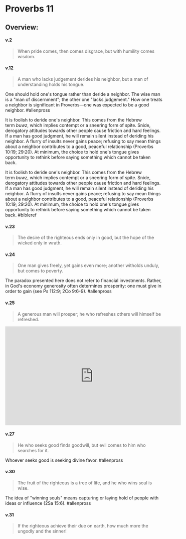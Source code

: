 # Proverbs 11

## Overview:


#### v.2
>When pride comes, then comes disgrace, but with humility comes wisdom.

#### v.12
>A man who lacks judgement derides his neighbor, but a man of understanding holds his tongue.

One should hold one's tongue rather than deride a neighbor. The wise man is a "man of discernment"; the other one "lacks judgement." How one treats a neighbor is significant in Proverbs—one was expected to be a good neighbor.
#allenpross 

It is foolish to deride one's neighbor. This comes from the Hebrew term _buwz_, which implies contempt or a sneering form of spite. Snide, derogatory attitudes towards other people cause friction and hard feelings. If a man has good judgment, he will remain silent instead of deriding his neighbor. A flurry of insults never gains peace; refusing to say mean things about a neighbor contributes to a good, peaceful relationship (Proverbs 10:19; 29:20). At minimum, the choice to hold one's tongue gives opportunity to rethink before saying something which cannot be taken back.

It is foolish to deride one's neighbor. This comes from the Hebrew term _buwz_, which implies contempt or a sneering form of spite. Snide, derogatory attitudes towards other people cause friction and hard feelings. If a man has good judgment, he will remain silent instead of deriding his neighbor. A flurry of insults never gains peace; refusing to say mean things about a neighbor contributes to a good, peaceful relationship (Proverbs 10:19; 29:20). At minimum, the choice to hold one's tongue gives opportunity to rethink before saying something which cannot be taken back.
#bibleref 

#### v.23
>The desire of the righteous ends only in good, but the hope of the wicked only in wrath.

#### v.24
>One man gives freely, yet gains even more; another witholds unduly, but comes to poverty.

The paradox presented here does not refer to financial investments. Rather, in God's economy generosity often determines prosperity: one must give in order to gain (see Ps 112:9; 2Co 9:6-9).
#allenpross 

#### v.25
>A generous man will prosper; he who refreshes others will himself be refreshed.

<iframe width="560" height="315" src="https://www.youtube.com/embed/NvIguXC_PjI" title="YouTube video player" frameborder="0" allow="accelerometer; autoplay; clipboard-write; encrypted-media; gyroscope; picture-in-picture" allowfullscreen></iframe>

#### v.27
>He who seeks good finds goodwill, but evil comes to him who searches for it.

Whoever seeks good is seeking divine favor.
#allenpross 

#### v.30
>The fruit of the righteous is a tree of life, and he who wins soul is wise.

The idea of "winning souls" means capturing or laying hold of people with ideas or influence (2Sa 15:6).
#allenpross 

#### v.31
>If the righteous achieve their due on earth, how much more the ungodly and the sinner!


